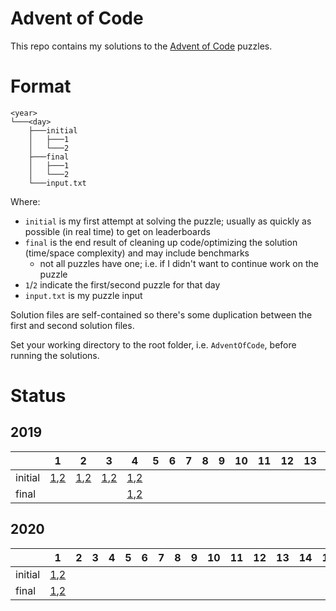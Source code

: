 # Advent of Code

This repo contains my solutions to the [Advent of Code](https://adventofcode.com/) puzzles.

# Format

```
<year>
└───<day>
    ├───initial
    │   ├───1
    │   └───2
    ├───final
    │   ├───1
    │   └───2
    └───input.txt
```

Where:
- `initial` is my first attempt at solving the puzzle; usually as quickly as possible (in real time) to get on leaderboards
- `final` is the end result of cleaning up code/optimizing the solution (time/space complexity) and may include benchmarks
  - not all puzzles have one; i.e. if I didn't want to continue work on the puzzle
- `1`/`2` indicate the first/second puzzle for that day
- `input.txt` is my puzzle input

Solution files are self-contained so there's some duplication between the first and second solution files.

Set your working directory to the root folder, i.e. `AdventOfCode`, before running the solutions.

# Status

## 2019

|         | 1                                                           | 2                                                           | 3                                                           | 4                                                           | 5 | 6 | 7 | 8 | 9 | 10 | 11 | 12 | 13 | 14 | 15 | 16 | 17 | 18 | 19 | 20 | 21 | 22 | 23 | 24 | 25 |
|---------|-------------------------------------------------------------|-------------------------------------------------------------|-------------------------------------------------------------|-------------------------------------------------------------|---|---|---|---|---|----|----|----|----|----|----|----|----|----|----|----|----|----|----|----|----|
| initial | [1](2019/1/initial/1/main.go),[2](2019/1/initial/2/main.go) | [1](2019/2/initial/1/main.go),[2](2019/2/initial/2/main.go) | [1](2019/3/initial/1/main.go),[2](2019/3/initial/2/main.go) | [1](2019/4/initial/1/main.go),[2](2019/4/initial/2/main.go) |   |   |   |   |   |    |    |    |    |    |    |    |    |    |    |    |    |    |    |    |    |
| final   |                                                             |                                                             |                                                             | [1](2019/4/final/1/main.go),[2](2019/4/final/2/main.go)     |   |   |   |   |   |    |    |    |    |    |    |    |    |    |    |    |    |    |    |    |    |

## 2020

|         | 1                                                           | 2 | 3 | 4 | 5 | 6 | 7 | 8 | 9 | 10 | 11 | 12 | 13 | 14 | 15 | 16 | 17 | 18 | 19 | 20 | 21 | 22 | 23 | 24 | 25 |
|---------|-------------------------------------------------------------|---|---|---|---|---|---|---|---|----|----|----|----|----|----|----|----|----|----|----|----|----|----|----|----|
| initial | [1](2020/1/initial/1/main.go),[2](2020/1/initial/2/main.go) |   |   |   |   |   |   |   |   |    |    |    |    |    |    |    |    |    |    |    |    |    |    |    |    |
| final   | [1](2020/1/final/1/main.go),[2](2020/1/final/2/main.go) |   |   |   |   |   |   |   |   |    |    |    |    |    |    |    |    |    |    |    |    |    |    |    |    |
